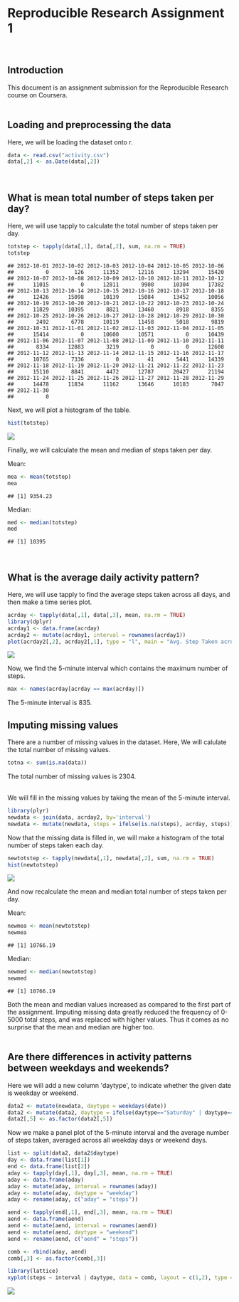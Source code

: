 



Reproducible Research Assignment 1  
==================================  
&nbsp;

## Introduction

This document is an assignment submission for the Reproducible Research course on Coursera.  
&nbsp;

## Loading and preprocessing the data

Here, we will be loading the dataset onto r.


```r
data <- read.csv("activity.csv")
data[,2] <- as.Date(data[,2])
```
&nbsp;

## What is mean total number of steps taken per day?

Here, we will use tapply to calculate the total number of steps taken per day.


```r
totstep <- tapply(data[,1], data[,2], sum, na.rm = TRUE)
totstep
```

```
## 2012-10-01 2012-10-02 2012-10-03 2012-10-04 2012-10-05 2012-10-06 
##          0        126      11352      12116      13294      15420 
## 2012-10-07 2012-10-08 2012-10-09 2012-10-10 2012-10-11 2012-10-12 
##      11015          0      12811       9900      10304      17382 
## 2012-10-13 2012-10-14 2012-10-15 2012-10-16 2012-10-17 2012-10-18 
##      12426      15098      10139      15084      13452      10056 
## 2012-10-19 2012-10-20 2012-10-21 2012-10-22 2012-10-23 2012-10-24 
##      11829      10395       8821      13460       8918       8355 
## 2012-10-25 2012-10-26 2012-10-27 2012-10-28 2012-10-29 2012-10-30 
##       2492       6778      10119      11458       5018       9819 
## 2012-10-31 2012-11-01 2012-11-02 2012-11-03 2012-11-04 2012-11-05 
##      15414          0      10600      10571          0      10439 
## 2012-11-06 2012-11-07 2012-11-08 2012-11-09 2012-11-10 2012-11-11 
##       8334      12883       3219          0          0      12608 
## 2012-11-12 2012-11-13 2012-11-14 2012-11-15 2012-11-16 2012-11-17 
##      10765       7336          0         41       5441      14339 
## 2012-11-18 2012-11-19 2012-11-20 2012-11-21 2012-11-22 2012-11-23 
##      15110       8841       4472      12787      20427      21194 
## 2012-11-24 2012-11-25 2012-11-26 2012-11-27 2012-11-28 2012-11-29 
##      14478      11834      11162      13646      10183       7047 
## 2012-11-30 
##          0
```

Next, we will plot a histogram of the table.


```r
hist(totstep)
```

![](PA1_template_files/figure-html/unnamed-chunk-2-1.png) 

Finally, we will calculate the mean and median of steps taken per day.  

Mean:


```r
mea <- mean(totstep)
mea
```

```
## [1] 9354.23
```

Median:


```r
med <- median(totstep)
med
```

```
## [1] 10395
```
&nbsp;

## What is the average daily activity pattern?

Here, we will use tapply to find the average steps taken across all days, and then make a time series plot.


```r
acrday <- tapply(data[,1], data[,3], mean, na.rm = TRUE)
library(dplyr)
acrday1 <- data.frame(acrday)
acrday2 <- mutate(acrday1, interval = rownames(acrday1))
plot(acrday2[,2], acrday2[,1], type = "l", main = "Avg. Step Taken across Days against 5-minute Interval")
```

![](PA1_template_files/figure-html/unnamed-chunk-5-1.png) 

Now, we find the 5-minute interval which contains the maximum number of steps.


```r
max <- names(acrday[acrday == max(acrday)])
```

The 5-minute interval is 835.
&nbsp;

## Imputing missing values

There are a number of missing values in the dataset. Here, We will calulate the total number of missing values.


```r
totna <- sum(is.na(data))
```

The total number of missing values is 2304.  
&nbsp;


We will fill in the missing values by taking the mean of the 5-minute interval.


```r
library(plyr)
newdata <- join(data, acrday2, by='interval')
newdata <- mutate(newdata, steps = ifelse(is.na(steps), acrday, steps))
```

Now that the missing data is filled in, we will make a histogram of the total number of steps taken each day.


```r
newtotstep <- tapply(newdata[,1], newdata[,2], sum, na.rm = TRUE)
hist(newtotstep)
```

![](PA1_template_files/figure-html/unnamed-chunk-9-1.png) 

And now recalculate the mean and median total number of steps taken per day.

Mean:


```r
newmea <- mean(newtotstep)
newmea
```

```
## [1] 10766.19
```

Median:


```r
newmed <- median(newtotstep)
newmed
```

```
## [1] 10766.19
```

Both the mean and median values increased as compared to the first part of the assignment.
Imputing missing data greatly reduced the frequency of 0-5000 total steps, and was replaced with higher values. Thus it comes as no surprise that the mean and median are higher too.  
&nbsp;

## Are there differences in activity patterns between weekdays and weekends?

Here we will add a new column 'daytype', to indicate whether the given date is weekday or weekend.


```r
data2 <- mutate(newdata, daytype = weekdays(date))
data2 <- mutate(data2, daytype = ifelse(daytype=="Saturday" | daytype=="Sunday", "weekend", "weekday"))
data2[,5] <- as.factor(data2[,5])
```

Now we make a panel plot of the 5-minute interval and the average number of steps taken, averaged across all weekday days or weekend days.


```r
list <- split(data2, data2$daytype)
day <- data.frame(list[1])
end <- data.frame(list[2])
aday <- tapply(day[,1], day[,3], mean, na.rm = TRUE)
aday <- data.frame(aday)
aday <- mutate(aday, interval = rownames(aday))
aday <- mutate(aday, daytype = "weekday")
aday <- rename(aday, c("aday" = "steps"))

aend <- tapply(end[,1], end[,3], mean, na.rm = TRUE)
aend <- data.frame(aend)
aend <- mutate(aend, interval = rownames(aend))
aend <- mutate(aend, daytype = "weekend")
aend <- rename(aend, c("aend" = "steps"))

comb <- rbind(aday, aend)
comb[,3] <- as.factor(comb[,3])

library(lattice)
xyplot(steps ~ interval | daytype, data = comb, layout = c(1,2), type = "l", xlim = c(0,2500), scales=list(x=list(at=c(500,1000,1500,2000))))
```

![](PA1_template_files/figure-html/unnamed-chunk-13-1.png) 

